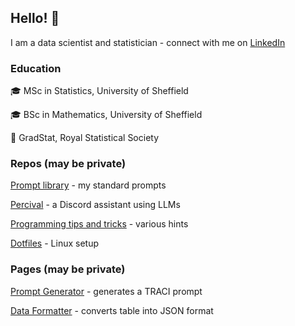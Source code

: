 ## Hello! 👋

I am a data scientist and statistician - connect with me on [LinkedIn](https://www.linkedin.com/in/DL-Manning/)

### Education

🎓 MSc in Statistics, University of Sheffield

🎓 BSc in Mathematics, University of Sheffield

📜 GradStat, Royal Statistical Society

### Repos (may be private)
[Prompt library](https://github.com/David-Manning/prompt-library/tree/main) - my standard prompts

[Percival](https://github.com/David-Manning/percival-bot) - a Discord assistant using LLMs

[Programming tips and tricks](https://github.com/David-Manning/tips-and-tricks) - various hints

[Dotfiles](https://github.com/David-Manning/dotfiles) - Linux setup

### Pages (may be private)
[Prompt Generator](https://github.com/David-Manning/prompt-library/blob/main/prompt-generator/traci-prompt-generator.yaml) - generates a TRACI prompt

[Data Formatter](https://github.com/David-Manning/prompt-library/blob/main/data-formatter/format-json.yaml) - converts table into JSON format

